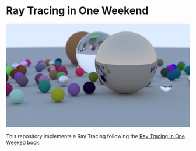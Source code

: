 # Ray Tracing in One Weekend

![Final result](image.jpg)

This repository implements a Ray Tracing following the [Ray Tracing in One Weeked](https://raytracing.github.io/books/RayTracingInOneWeekend.html) book.
